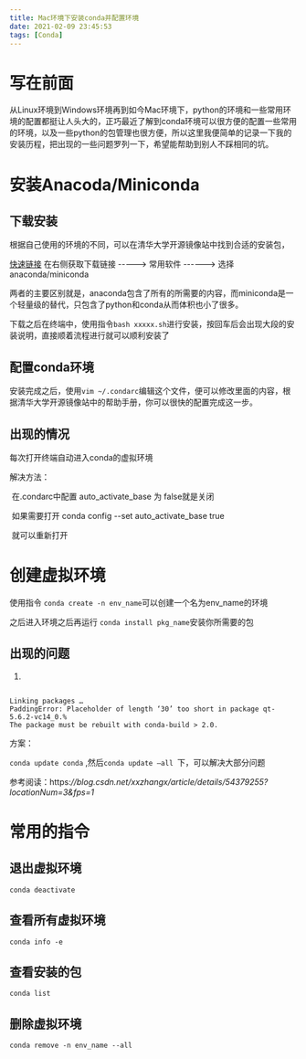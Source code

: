 ```yaml
---
title: Mac环境下安装conda并配置环境
date: 2021-02-09 23:45:53
tags: [Conda] 
---
```


# 写在前面

  从Linux环境到Windows环境再到如今Mac环境下，<!--more-->python的环境和一些常用环境的配置都挺让人头大的，正巧最近了解到conda环境可以很方便的配置一些常用的环境，以及一些python的包管理也很方便，所以这里我便简单的记录一下我的安装历程，把出现的一些问题罗列一下，希望能帮助到别人不踩相同的坑。



# 安装Anacoda/Miniconda

## 下载安装



根据自己使用的环境的不同，可以在清华大学开源镜像站中找到合适的安装包，

[快速链接](https://mirrors.tuna.tsinghua.edu.cn/#) 在右侧获取下载链接 -----> 常用软件 ------> 选择anaconda/miniconda

两者的主要区别就是，anaconda包含了所有的所需要的内容，而miniconda是一个轻量级的替代，只包含了python和conda从而体积也小了很多。



下载之后在终端中，使用指令`bash xxxxx.sh`进行安装，按回车后会出现大段的安装说明，直接顺着流程进行就可以顺利安装了

## 配置conda环境

安装完成之后，使用`vim ~/.condarc`编辑这个文件，便可以修改里面的内容，根据清华大学开源镜像站中的帮助手册，你可以很快的配置完成这一步。

## 出现的情况

每次打开终端自动进入conda的虚拟环境

解决方法：

​			在.condarc中配置	auto_activate_base  为   false就是关闭

​			如果需要打开 conda config --set auto_activate_base true

​			就可以重新打开

# 创建虚拟环境

使用指令 `conda create -n env_name`可以创建一个名为env_name的环境

之后进入环境之后再运行 `conda install pkg_name`安装你所需要的包

## 出现的问题

1.

```

Linking packages … 
PaddingError: Placeholder of length ‘30’ too short in package qt-5.6.2-vc14_0.% 
The package must be rebuilt with conda-build > 2.0.

```

方案：

`conda update conda` ,然后`conda update –all `下，可以解决大部分问题

参考阅读：https:*//blog.csdn.net/xxzhangx/article/details/54379255?locationNum=3&fps=1*



# 常用的指令

## 退出虚拟环境

`conda deactivate`

## 查看所有虚拟环境

`conda info -e`

## 查看安装的包

`conda list`

## 删除虚拟环境

`conda remove -n env_name --all`

